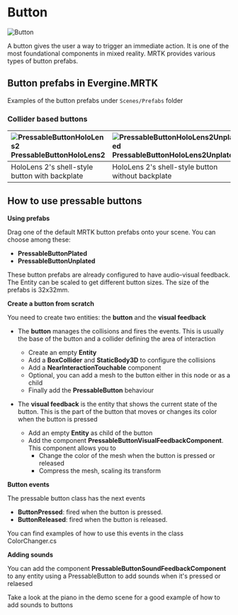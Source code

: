 # Button

![Button](../Documentation/Images/Button/MRTK_Button_Main.png)

A button gives the user a way to trigger an immediate action. It is one of the most foundational components in mixed reality. MRTK provides various types of button prefabs.

## Button prefabs in Evergine.MRTK

Examples of the button prefabs under `Scenes/Prefabs` folder

### Collider based buttons

| ![PressableButtonHoloLens2](../Documentation/Images/Button/MRTK_Button_Prefabs_HoloLens2.png) PressableButtonHoloLens2 | ![PressableButtonHoloLens2Unplated](../Documentation/Images/Button/MRTK_Button_Prefabs_HoloLens2Unplated.png) PressableButtonHoloLens2Unplated | ![PressableButtonHoloLens2Circular](../Documentation/Images/Button/MRTK_Button_Round.png) PressableRoundButton |
| :--------------------------------------------------------------------------------------------------------------------- | :--------------------------------------------------------------------------------------------------------------------------------------------- | :------------------------------------------------------------------------------------------------------------- |
| HoloLens 2's shell-style button with backplate                                                                         | HoloLens 2's shell-style button without backplate                                                                                              | Round shape push button                                                                                        |

## How to use pressable buttons

**Using prefabs**

Drag one of the default MRTK button prefabs onto your scene. You can choose among these:

- **PressableButtonPlated**
- **PressableButtonUnplated**

These button prefabs are already configured to have audio-visual feedback. The Entity can be scaled to get different button sizes. The size of the prefabs is 32x32mm.

**Create a button from scratch**

You need to create two entities: the **button** and the **visual feedback**

- The **button** manages the collisions and fires the events. This is usually the base of the button and a collider defining the area of interaction

  - Create an empty **Entity**
  - Add a **BoxCollider** and **StaticBody3D** to configure the collisions
  - Add a **NearInteractionTouchable** component
  - Optional, you can add a mesh to the button either in this node or as a child
  - Finally add the **PressableButton** behaviour

- The **visual feedback** is the entity that shows the current state of the button. This is the part of the button that moves or changes its color when the button is pressed
  - Add an empty **Entity** as child of the button
  - Add the component **PressableButtonVisualFeedbackComponent**. This component allows you to
    - Change the color of the mesh when the button is pressed or released
    - Compress the mesh, scaling its transform

**Button events**

The pressable button class has the next events

- **ButtonPressed**: fired when the button is pressed.
- **ButtonReleased**: fired when the button is released.

You can find examples of how to use this events in the class ColorChanger.cs

**Adding sounds**

You can add the component **PressableButtonSoundFeedbackComponent** to any entity using a PressableButton to add sounds when it's pressed or relaesed

Take a look at the piano in the demo scene for a good example of how to add sounds to buttons
